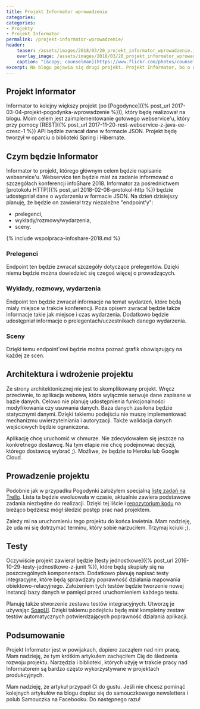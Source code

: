 ```yaml
---
title: Projekt Informator wprowadzenie
categories:
categories:
- Projekty
- Projekt Informator
permalink: /projekt-informator-wprowadzenie/
header:
    teaser: /assets/images/2018/03/20_projekt_informator_wprowadzenie.jpg
    overlay_image: /assets/images/2018/03/20_projekt_informator_wprowadzenie.jpg
    caption: "[&copy; counselman](https://www.flickr.com/photos/counselman/4477748418/sizes/l)"
excerpt: Na blogu pojawia się drugi projekt. Projekt Informator, bo o nim mowa, łączył będzie w sobie najczęściej używane biblioteki do tworzenia aplikacji webowych - Spring i Hibernate.
---
```


## Projekt Informator

Informator to kolejny większy projekt (po [Pogodynce]({% post_url 2017-03-04-projekt-pogodynka-wprowadzenie %})), który będę realizował na blogu. Moim celem jest zaimplementowanie gotowego webservice'u, który przy pomocy [REST]({% post_url 2017-11-20-rest-webservice-z-java-ee-czesc-1 %}) API będzie zwracał dane w formacie JSON. Projekt będę tworzył w oparciu o biblioteki Spring i Hibernate.

## Czym będzie Informator

Informator to projekt, którego głównym celem będzie napisanie webservice'u. Webservice ten będzie miał za zadanie informować o szczegółach konferencji infoShare 2018. Informator za pośrednictwem [protokołu HTTP]({% post_url 2018-02-08-protokol-http %}) będzie udostępniał dane o wydarzeniu w formacie JSON. Na dzień dzisiejszy planuję, że będzie on zawierał trzy niezależne "endpoint'y":

- prelegenci,
- wykłady/rozmowy/wydarzenia,
- sceny.

{% include wspolpraca-infoshare-2018.md %}

### Prelegenci

Endpoint ten będzie zwracał szczegóły dotyczące prelegentów. Dzięki niemu będzie można dowiedzieć się czegoś więcej o prowadzących.

### Wykłady, rozmowy, wydarzenia

Endpoint ten będzie zwracał informacje na temat wydarzeń, które będą miały miejsce w trakcie konferencji. Poza opisem zwracał będzie także informacje takie jak miejsce i czas wydarzenia. Dodatkowo będzie udostępniał informacje o prelegentach/uczestnikach danego wydarzenia.

### Sceny

Dzięki temu endpoint'owi będzie można poznać grafik obowiązujący na każdej ze scen.

## Architektura i wdrożenie projektu

Ze strony architektonicznej nie jest to skomplikowany projekt. Wręcz przeciwnie, to aplikacja webowa, która wyłącznie serwuje dane zapisane w bazie danych. Celowo nie planuję udostępnienia funkcjonalności modyfikowania czy usuwania danych. Baza danych zasilona będzie statycznymi danymi. Dzięki takiemu podejściu nie muszę implementować mechanizmu uwierzytelniania i autoryzacji. Także walidacja danych wejściowych będzie ograniczona.

Aplikację chcę uruchomić w chmurze. Nie zdecydowałem się jeszcze na konkretnego dostawcę. Na tym etapie nie chcę podejmować decyzji, którego dostawcę wybrać ;). Możliwe, że będzie to Heroku lub Google Cloud. 

## Prowadzenie projektu

Podobnie jak w przypadku Pogodynki założyłem specjalną [listę zadań na Trello](https://trello.com/b/8MAE66kc/informator). Lista ta będzie ewoluowała w czasie, aktualnie zawiera podstawowe zadania niezbędne do realizacji. Dzięki tej liście i [repozytorium kodu](https://github.com/SamouczekProgramisty/Informator) na bieżąco będziesz mógł śledzić postęp prac nad projektem.

Zależy mi na uruchomieniu tego projektu do końca kwietnia. Mam nadzieję, że uda mi się dotrzymać terminu, który sobie narzuciłem. Trzymaj kciuki ;).

## Testy

Oczywiście projekt zawierał będzie [testy jednostkowe]({% post_url 2016-10-29-testy-jednostkowe-z-junit %}), które będą skupiały się na poszczególnych komponentach. Dodatkowo planuję napisać testy integracyjne, które będą sprawdzały poprawność działania mapowania obiektowo-relacyjnego. Założeniem tych testów będzie tworzenie nowej instancji bazy danych w pamięci przed uruchomieniem każdego testu.

Planuję także stworzenie zestawu testów integracyjnych. Utworzę je używając [SoapUI](https://www.soapui.org/). Dzięki takiemu podejściu będę miał kompletny zestaw testów automatycznych potwierdzających poprawność działania aplikacji.

## Podsumowanie

Projekt Informator jest w powijakach, dopiero zacząłem nad nim pracę. Mam nadzieję, że tym krótkim artykułem zachęciłem Cię do śledzenia rozwoju projektu. Narzędzia i biblioteki, których użyję w trakcie pracy nad Informatorem są bardzo często wykorzystywane w projektach produkcyjnych.

Mam nadzieję, że artykuł przypadł Ci do gustu. Jeśli nie chcesz pominąć kolejnych artykułów na blogu dopisz się do samouczkowego newslettera i polub Samouczka na Facebooku. Do następnego razu!
